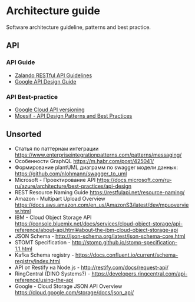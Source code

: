 # Architecture guide
Software architecture guideline, patterns and best practice.

## API
### API Guide
* [Zalando RESTful API Guidelines](https://opensource.zalando.com/restful-api-guidelines/)
* [Google API Design Guide](https://cloud.google.com/apis/design)

### API Best-practice
* [Google Cloud API versioning](https://cloud.google.com/blog/products/gcp/api-design-which-version-of-versioning-is-right-for-you)
* [Moesif - API Design Patterns and Best Practices](https://www.moesif.com/blog/api-guide/api-design-guidelines/)

## Unsorted
* Статья по паттернам интеграции https://www.enterpriseintegrationpatterns.com/patterns/messaging/
* Особенности GraphQL https://m.habr.com/post/425041/
* Формирование plantUML диаграмм по swagger модели данных: https://github.com/nlohmann/swagger_to_uml
* Microsoft - Проектирование API https://docs.microsoft.com/ru-ru/azure/architecture/best-practices/api-design 
* REST Resource Naming Guide https://restfulapi.net/resource-naming/
* Amazon - Multipart Upload Overview https://docs.aws.amazon.com/en_us/AmazonS3/latest/dev/mpuoverview.html
* IBM - Cloud Object Storage API https://console.bluemix.net/docs/services/cloud-object-storage/api-reference/about-api.html#about-the-ibm-cloud-object-storage-api
* JSON Schema - http://json-schema.org/latest/json-schema-core.html
* STOMT Specification - http://stomp.github.io/stomp-specification-1.1.html
* Kafka Schema registry - https://docs.confluent.io/current/schema-registry/index.html
* API от Restify на Node.js - http://restify.com/docs/request-api/
* RingCentral (DINO Systems?) - https://developers.ringcentral.com/api-reference/using-the-api
* Google - Cloud Storage JSON API Overview https://cloud.google.com/storage/docs/json_api/
